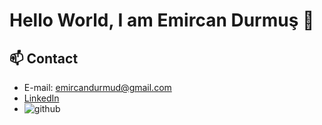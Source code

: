 # Hello World, I am Emircan Durmuş 👋

## 📫 Contact
- E-mail: [emircandurmud@gmail.com](mailto:emircandurmud@gmail.com)
- [LinkedIn](https://tr.linkedin.com/in/emircan-durmus)
- ![github](https://img.shields.io/badge/GitHub-000000?style=for-the-badge&logo=GitHub&logoColor=white)
